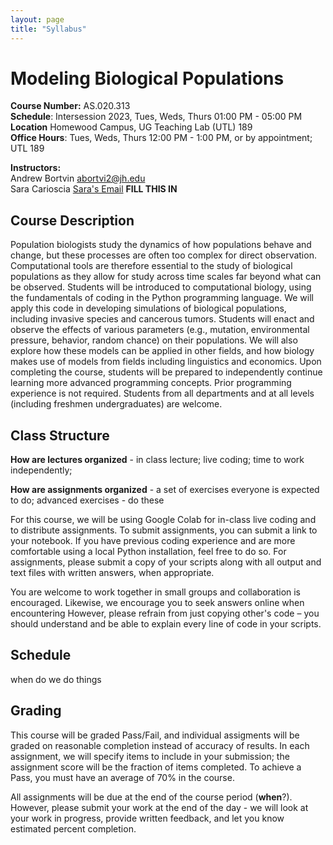 ```yaml
---
layout: page
title: "Syllabus"
---
```


# Modeling Biological Populations

**Course Number:** AS.020.313 <br> 
**Schedule**: Intersession 2023, Tues, Weds, Thurs 01:00 PM - 05:00 PM <br> 
**Location** Homewood Campus, UG Teaching Lab (UTL) 189 <br> 
**Office Hours**: Tues, Weds, Thurs 12:00 PM - 1:00 PM, or by appointment; UTL 189 <br> 

**Instructors:** <br> 
Andrew Bortvin  [abortvi2@jh.edu](mailto:abortvi2@jh.edu)<br> 
Sara Carioscia  [Sara's Email](mailto:SARAS_EMAIL)  **FILL THIS IN**


## Course Description

Population biologists study the dynamics of how populations behave and change, but these processes are often too complex for direct observation. Computational tools are therefore essential to the study of biological populations as they allow for study across time scales far beyond what can be observed. Students will be introduced to computational biology, using the fundamentals of coding in the Python programming language. We will apply this code in developing simulations of biological populations, including invasive species and cancerous tumors. Students will enact and observe the effects of various parameters (e.g., mutation, environmental pressure, behavior, random chance) on their populations. We will also explore how these models can be applied in other fields, and how biology makes use of models from fields including linguistics and economics. Upon completing the course, students will be prepared to independently continue learning more advanced programming concepts. Prior programming experience is not required. Students from all departments and at all levels (including freshmen undergraduates) are welcome.

## Class Structure

**How are lectures organized** - in class lecture; live coding; time to work independently; 

**How are assignments organized** - a set of exercises everyone is expected to do; advanced exercises - do these  

For this course, we will be using Google Colab for in-class live coding and to distribute assignments. To submit assignments, you can submit a link to your notebook. If you have previous coding experience and are more comfortable using a local Python installation, feel free to do so. For assignments, please submit a copy of your scripts along with all output and text files with written answers, when appropriate.

You are welcome to work together in small groups and collaboration is encouraged. Likewise, we encourage you to seek answers online when encountering However, please refrain from just copying other's code – you should understand and be able to explain every line of code in your scripts. 

## Schedule 

when do we do things

## Grading

This course will be graded Pass/Fail, and individual assigments will be graded on reasonable completion instead of accuracy of results. In each assignment, we will specify items to include in your submission; the assignment score will be the fraction of items completed. To achieve a Pass, you must have an average of 70% in the course. 

All assignments will be due at the end of the course period (**when**?). However, please submit your work at the end of the day - we will look at your work in progress, provide written feedback, and let you know estimated percent completion. 

